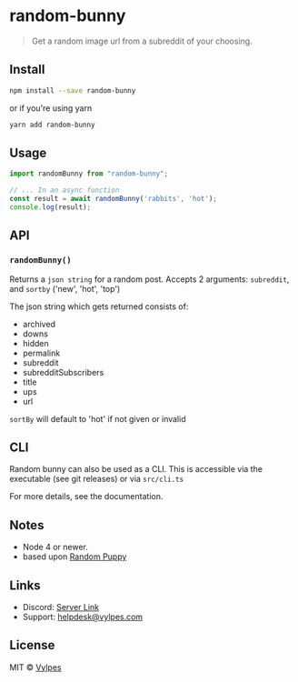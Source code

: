 # random-bunny

> Get a random image url from a subreddit of your choosing.

## Install

```bash
npm install --save random-bunny
```

or if you're using yarn

```bash
yarn add random-bunny
```


## Usage

```ts
import randomBunny from "random-bunny";

// ... In an async function
const result = await randomBunny('rabbits', 'hot');
console.log(result);
```

## API

### `randomBunny()`

Returns a `json string` for a random post. Accepts 2 arguments: `subreddit`, and `sortby` ('new', 'hot', 'top')

The json string which gets returned consists of:
- archived
- downs
- hidden
- permalink
- subreddit
- subredditSubscribers
- title
- ups
- url

`sortBy` will default to 'hot' if not given or invalid

## CLI

Random bunny can also be used as a CLI. This is accessible via the executable (see git releases) or via `src/cli.ts`

For more details, see the documentation.

## Notes

* Node 4 or newer.
* based upon [Random Puppy](https://github.com/dylang/random-puppy)

## Links

* Discord: [Server Link](https://go.vylpes.xyz/A6HcA)
* Support: [helpdesk@vylpes.com](mailto:helpdesk@vylpes.com)

## License

MIT © [Vylpes](https://www.vylpes.com)